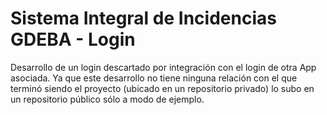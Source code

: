 # Sistema Integral de Incidencias GDEBA - Login
Desarrollo de un login descartado por integración con el login de otra App asociada. Ya que este desarrollo no tiene ninguna relación con el que terminó siendo el proyecto (ubicado en un repositorio privado) lo subo en un repositorio público sólo a modo de ejemplo.

